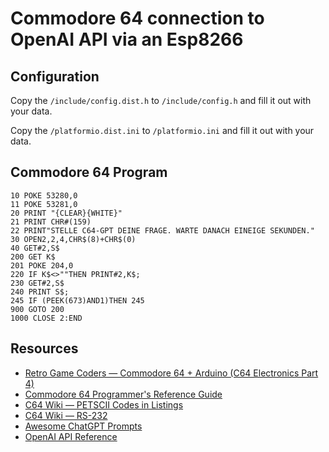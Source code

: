 # Commodore 64 connection to OpenAI API via an Esp8266

## Configuration

Copy the `/include/config.dist.h` to `/include/config.h` and fill it out with your data.

Copy the `/platformio.dist.ini` to `/platformio.ini` and fill it out with your data.

## Commodore 64 Program

```
10 POKE 53280,0
11 POKE 53281,0
20 PRINT "{CLEAR}{WHITE}"
21 PRINT CHR#(159)
22 PRINT"STELLE C64-GPT DEINE FRAGE. WARTE DANACH EINEIGE SEKUNDEN."
30 OPEN2,2,4,CHR$(8)+CHR$(0)
40 GET#2,S$
200 GET K$
201 POKE 204,0
220 IF K$<>""THEN PRINT#2,K$;
230 GET#2,S$
240 PRINT S$;
245 IF (PEEK(673)AND1)THEN 245
900 GOTO 200
1000 CLOSE 2:END
```

## Resources

- [Retro Game Coders — Commodore 64 + Arduino (C64 Electronics Part 4)](https://retrogamecoders.com/commodore-64-arduino/)
- [Commodore 64 Programmer's Reference Guide](https://archive.org/details/c64-programmer-ref/page/n377/mode/2up)
- [C64 Wiki — PETSCII Codes in Listings](https://www.c64-wiki.com/wiki/PETSCII_Codes_in_Listings)
- [C64 Wiki — RS-232](https://www.c64-wiki.com/wiki/RS-232)
- [Awesome ChatGPT Prompts](https://github.com/f/awesome-chatgpt-prompts)
- [OpenAI API Reference](https://platform.openai.com/docs/api-reference/chat/create)
